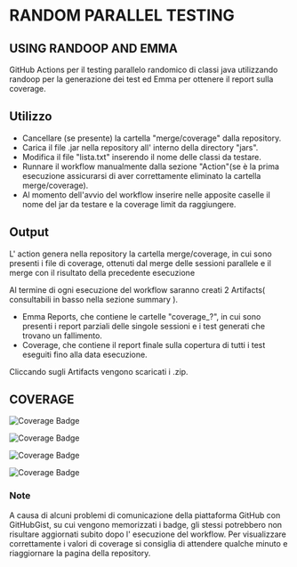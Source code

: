 # RANDOM PARALLEL TESTING   
## USING RANDOOP AND EMMA

GitHub Actions per il testing parallelo randomico di classi java utilizzando randoop per la generazione dei test ed Emma per ottenere il report sulla coverage.

## Utilizzo

- Cancellare (se presente) la cartella "merge/coverage" dalla repository.
- Carica il file .jar nella repository all' interno della directory "jars".
- Modifica il file "lista.txt" inserendo il nome delle classi da testare.
- Runnare il workflow manualmente dalla sezione "Action"(se è la prima esecuzione assicurarsi di aver correttamente eliminato la cartella merge/coverage).
- Al momento dell'avvio del workflow inserire nelle apposite caselle il nome del jar da testare e la coverage limit da raggiungere.



## Output

L' action genera nella repository la cartella merge/coverage, in cui sono presenti i file di coverage, ottenuti dal merge delle sessioni parallele e il merge con il risultato della precedente esecuzione

Al termine di ogni esecuzione del workflow saranno creati 2 Artifacts( consultabili in basso nella sezione summary ).
- Emma Reports, che contiene le cartelle "coverage_?", in cui sono presenti i report parziali delle singole sessioni e i test generati che trovano un fallimento.
- Coverage, che contiene il report finale sulla copertura di tutti i test eseguiti fino alla data esecuzione.

Cliccando sugli Artifacts vengono scaricati i .zip.

## COVERAGE

![Coverage Badge](https://img.shields.io/endpoint?url=https://gist.githubusercontent.com/PorfirioTramontana/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/raw/ParallelRandomTesting__.json)

![Coverage Badge](https://img.shields.io/endpoint?url=https://gist.githubusercontent.com/PorfirioTramontana/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/raw/ParallelRandomTesting2__.json)

![Coverage Badge](https://img.shields.io/endpoint?url=https://gist.githubusercontent.com/PorfirioTramontana/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/raw/ParallelRandomTesting3__.json)

![Coverage Badge](https://img.shields.io/endpoint?url=https://gist.githubusercontent.com/PorfirioTramontana/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/raw/ParallelRandomTesting4__.json)


### Note

A causa di alcuni problemi di comunicazione della piattaforma GitHub con GitHubGist, su cui vengono memorizzati i badge, gli stessi potrebbero non risultare aggiornati subito dopo l' esecuzione del workflow. Per visualizzare correttamente i valori di coverage si consiglia di attendere qualche minuto e riaggiornare la pagina della repository.

